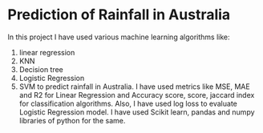 # Prediction of Rainfall in Australia
In this project I have used various machine learning algorithms like:
1. linear regression
2. KNN
3. Decision tree
4. Logistic Regression
5. SVM 
to predict rainfall in Australia. I have used metrics like MSE, MAE and R2 for Linear Regression and Accuracy score, score, jaccard index for classification algorithms. Also, I have used log loss to evaluate Logistic Regression model. I have used Scikit learn, pandas and numpy libraries of python for the same.
